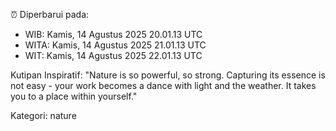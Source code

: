 ⏰ Diperbarui pada:
- WIB: Kamis, 14 Agustus 2025 20.01.13 UTC
- WITA: Kamis, 14 Agustus 2025 21.01.13 UTC
- WIT: Kamis, 14 Agustus 2025 22.01.13 UTC

Kutipan Inspiratif:
"Nature is so powerful, so strong. Capturing its essence is not easy - your work becomes a dance with light and the weather. It takes you to a place within yourself."


Kategori: nature

